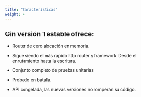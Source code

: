 ```yaml
---
title: "Características"
weight: 4
---
```


## Gin versión 1 estable ofrece:

- Router de cero alocación en memoria.

- Sigue siendo el más rápido http router y framework. Desde el enrutamiento hasta la escritura.

- Conjunto completo de pruebas unitarias.

- Probado en batalla.

- API congelada, las nuevas versiones no romperán su código.

